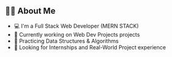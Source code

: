 

## 👩‍💻 About Me

- 💻 I'm a Full Stack Web Developer (MERN STACK)
- 🚀 Currently working on Web Dev Projects projects
- 🧠 Practicing Data Structures & Algorithms
- 🔭 Looking for Internships and Real-World Project experience






